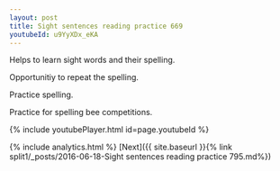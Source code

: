 ```yaml
---
layout: post
title: Sight sentences reading practice 669
youtubeId: u9YyXDx_eKA
---
```

 
 
Helps to learn sight words and their spelling.

Opportunitiy to repeat the spelling. 

Practice spelling. 
 
Practice for spelling bee competitions. 
 
{% include youtubePlayer.html id=page.youtubeId %}
 
 
{% include analytics.html %} 
[Next]({{ site.baseurl }}{% link  split1/_posts/2016-06-18-Sight sentences reading practice 795.md%})
 
